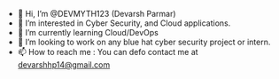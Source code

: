 - 👋 Hi, I’m @DEVMYTH123 (Devarsh Parmar)
- 👀 I’m interested in Cyber Security, and Cloud applications.
- 🌱 I’m currently learning Cloud/DevOps
- 💞️ I’m looking to work on any blue hat cyber security project or intern.
- 📫 How to reach me : You can defo contact me at devarshhp14@gmail.com
